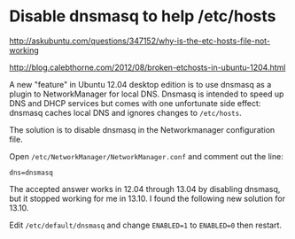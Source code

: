 # Disable dnsmasq to help /etc/hosts

http://askubuntu.com/questions/347152/why-is-the-etc-hosts-file-not-working

http://blog.calebthorne.com/2012/08/broken-etchosts-in-ubuntu-1204.html

A new "feature" in Ubuntu 12.04 desktop edition is to use dnsmasq as a plugin to NetworkManager for local DNS. Dnsmasq is intended to speed up DNS and DHCP services but comes with one unfortunate side effect: dnsmasq caches local DNS and ignores changes to `/etc/hosts`. 

The solution is to disable dnsmasq in the Networkmanager configuration file. 

Open `/etc/NetworkManager/NetworkManager.conf` and comment out the line:

    dns=dnsmasq

The accepted answer works in 12.04 through 13.04 by disabling dnsmasq, but it stopped working for me in 13.10. I found the following new solution for 13.10.

Edit `/etc/default/dnsmasq` and change `ENABLED=1` to `ENABLED=0` then restart.